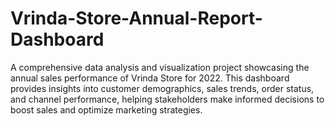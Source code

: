 # Vrinda-Store-Annual-Report-Dashboard
A comprehensive data analysis and visualization project showcasing the annual sales performance of Vrinda Store for 2022. This dashboard provides insights into customer demographics, sales trends, order status, and channel performance, helping stakeholders make informed decisions to boost sales and optimize marketing strategies.
